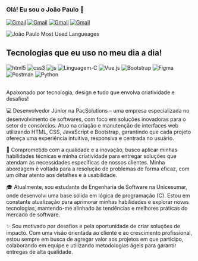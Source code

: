 ### Olá! Eu sou o João Paulo 👋


[![Gmail](https://img.shields.io/badge/Gmail-D14836?style=for-the-badge&logo=gmail&logoColor=white)](mailto:joaopaulotraguetta14@gmail.com)
[![Gmail](https://img.shields.io/badge/WhatsApp-25D366?style=for-the-badge&logo=whatsapp&logoColor=white)](https://wa.me/5544988490710)
[![Gmail](https://img.shields.io/badge/LinkedIn-0077B5?style=for-the-badge&logo=linkedin&logoColor=white)](www.linkedin.com/in/joaopaulotr)
[![Gmail](https://img.shields.io/badge/Instagram-E4405F?style=for-the-badge&logo=instagram&logoColor=white)](https://instagram.com/jaotr)

![João Paulo Most Used Langueages](https://github-readme-stats.vercel.app/api/top-langs/?username=joaopaulotr&theme=dracula)

## Tecnologias que eu uso no meu dia a dia!

<div style="display: inline_block">
    <img align="center" alt="html5" src="https://img.shields.io/badge/HTML5-E34F26?style=for-the-badge&logo=html5&logoColor=white"/>
     <img align="center" alt="css3" src="https://img.shields.io/badge/CSS3-1572B6?style=for-the-badge&logo=css3&logoColor=white"/>
      <img align="center" alt="js" src="https://img.shields.io/badge/JavaScript-F7DF1E?style=for-the-badge&logo=javascript&logoColor=black"/>
       <img align="center" alt="Linguagem-C" src="https://img.shields.io/badge/C-00599C?style=for-the-badge&logo=c&logoColor=white"/>
        <img align="center" alt="Vue.js" src="https://img.shields.io/badge/vuejs-%2335495e.svg?style=for-the-badge&logo=vuedotjs&logoColor=%234FC08D"/>
         <img align="center" alt="Bootstrap" src="https://img.shields.io/badge/-boostrap-0D1117?style=for-the-badge&logo=bootstrap&labelColor=0D1117"/>
          <img align="center" alt="Figma" src="https://img.shields.io/badge/Figma-696969?style=for-the-badge&logo=figma&logoColor=figma"/>
            <img align="center" alt="Postman" src="https://img.shields.io/badge/Postman-FF6C37.svg?style=for-the-badge&logo=Postman&logoColor=white"/>
              <img align="center" alt="Python" src="https://img.shields.io/badge/python-3670A0?style=for-the-badge&logo=python&logoColor=ffdd54"/>


</div>
</br>

Apaixonado por tecnologia, design e tudo que envolva criatividade e desafios!
 
💻 Desenvolvedor Júnior na PacSolutions – uma empresa especializada no desenvolvimento de softwares, com foco em soluções inovadoras para o setor de consórcios. Atuo na criação e manutenção de interfaces web utilizando HTML, CSS, JavaScript e Bootstrap, garantindo que cada projeto ofereça uma experiência intuitiva, responsiva e centrada no usuário.

🚀 Comprometido com a qualidade e a inovação, busco aplicar minhas habilidades técnicas e minha criatividade para entregar soluções que atendam às necessidades específicas de nossos clientes. Minha abordagem é voltada para a resolução de problemas de forma eficaz, com um olhar atento aos detalhes e à usabilidade.

🎓 Atualmente, sou estudante de Engenharia de Software na Unicesumar, onde desenvolvi uma base sólida em lógica de programação (C). Estou em constante atualização para aprimorar minhas habilidades e explorar novas tecnologias, mantendo-me alinhado às tendências e melhores práticas do mercado de software.

✨ Sou motivado por desafios e pela oportunidade de criar soluções de impacto. Com uma visão orientada ao cliente e ao crescimento profissional, estou sempre em busca de agregar valor aos projetos em que participo, colaborando em equipe e utilizando metodologias ágeis para garantir entregas de alta qualidade.
